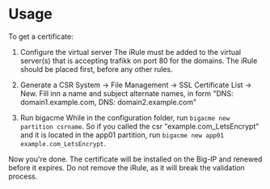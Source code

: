 Usage
===

To get a certificate:

1) Configure the virtual server
 The iRule must be added to the virtual server(s) that is accepting trafikk on port 80 for the domains. The iRule should be placed first, before any other rules.

2) Generate a CSR
 System -> File Management -> SSL Certificate List  -> New. Fill inn a name and subject alternate names, in form "DNS: domain1.example.com, DNS: domain2.example.com"

3) Run bigacme
 While in the configuration folder, run ```bigacme new partition csrname```. So if you called the csr "example.com_LetsEncrypt" and it is located in the app01 partition, run ```bigacme new app01 example.com_LetsEncrypt```.

Now you're done. The certificate will be installed on the Big-IP and renewed before it expires. Do not remove the iRule, as it will break the validation process.
